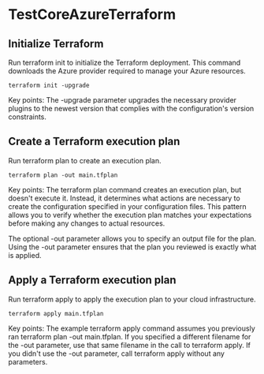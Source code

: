 # TestCoreAzureTerraform
## Initialize Terraform
Run terraform init to initialize the Terraform deployment. This command downloads the Azure provider required to manage your Azure resources.

```terraform init -upgrade```

Key points:
The -upgrade parameter upgrades the necessary provider plugins to the newest version that complies with the configuration's version constraints.

## Create a Terraform execution plan
Run terraform plan to create an execution plan.

```terraform plan -out main.tfplan```

Key points:
The terraform plan command creates an execution plan, but doesn't execute it. Instead, it determines what actions are necessary to create the configuration specified in your configuration files. This pattern allows you to verify whether the execution plan matches your expectations before making any changes to actual resources.

The optional -out parameter allows you to specify an output file for the plan. Using the -out parameter ensures that the plan you reviewed is exactly what is applied.

## Apply a Terraform execution plan
Run terraform apply to apply the execution plan to your cloud infrastructure.

```terraform apply main.tfplan```

Key points:
The example terraform apply command assumes you previously ran terraform plan -out main.tfplan.
If you specified a different filename for the -out parameter, use that same filename in the call to terraform apply.
If you didn't use the -out parameter, call terraform apply without any parameters.

